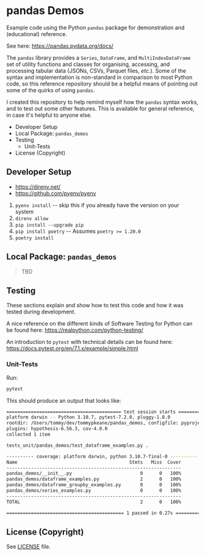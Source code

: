 # pandas Demos

Example code using the Python `pandas` package for demonstration and (educational) reference.

See here: https://pandas.pydata.org/docs/

The `pandas` library provides a `Series`, `DataFrame`, and `MultiIndexDataFrame` set of utility functions and classes for organising, accessing, and processing tabular data (JSONs, CSVs, Parquet files, _etc._). Some of the syntax and implementation is non-standard in comparison to most Python code, so this reference repository should be a helpful means of pointing out some of the quirks of using `pandas`.

I created this repository to help remind myself how the `pandas` syntax works, and to test out some other features. This is available for general reference, in case it's helpful to anyone else.

<!-- MarkdownTOC -->

- Developer Setup
- Local Package: `pandas_demos`
- Testing
    - Unit-Tests
- License \(Copyright\)

<!-- /MarkdownTOC -->


## Developer Setup

- https://direnv.net/
- https://github.com/pyenv/pyenv

1. `pyenv install` -- skip this if you already have the version on your system
1. `direnv allow`
1. `pip install --upgrade pip`
1. `pip install poetry` -- Assumes `poetry >= 1.20.0`
1. `poetry install`

## Local Package: `pandas_demos`

> TBD

## Testing

These sections explain and show how to test this code and how it was tested during development.

A nice reference on the different kinds of Software Testing for Python can be found here: https://realpython.com/python-testing/

An introduction to `pytest` with technical details can be found here: https://docs.pytest.org/en/7.1.x/example/simple.html

### Unit-Tests

Run:

```bash
pytest
```

This should produce an output that looks like:

```bash
========================================== test session starts ===========================================
platform darwin -- Python 3.10.7, pytest-7.2.0, pluggy-1.0.0
rootdir: /Users/tommy/dev/tommypkeane/pandas_demos, configfile: pyproject.toml, testpaths: tests_unit
plugins: hypothesis-6.56.3, cov-4.0.0
collected 1 item

tests_unit/pandas_demos/test_dataframe_examples.py .

---------- coverage: platform darwin, python 3.10.7-final-0 ----------
Name                                         Stmts   Miss  Cover
----------------------------------------------------------------
pandas_demos/__init__.py                         0      0   100%
pandas_demos/dataframe_examples.py               2      0   100%
pandas_demos/dataframe_groupby_examples.py       0      0   100%
pandas_demos/series_examples.py                  0      0   100%
----------------------------------------------------------------
TOTAL                                            2      0   100%

=========================================== 1 passed in 0.27s ============================================
````

## License (Copyright)

See [LICENSE](./LICENSE) file.
